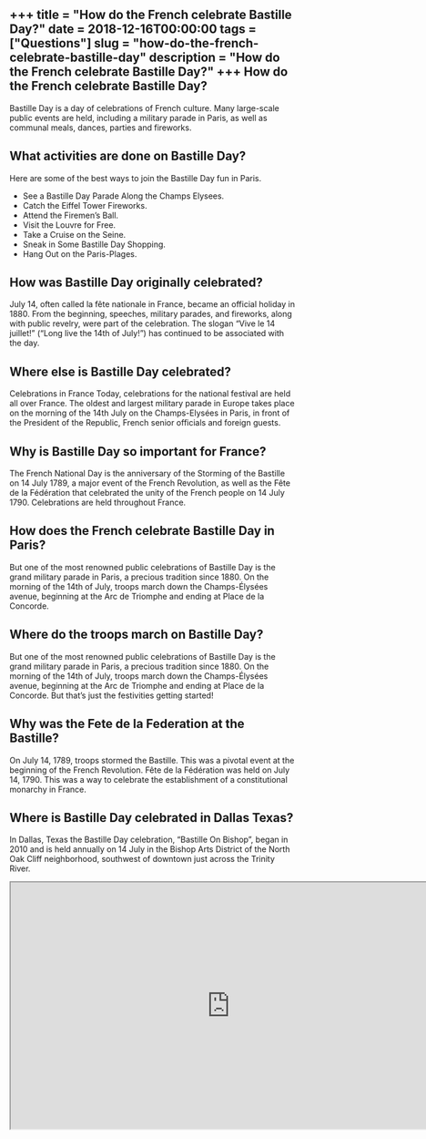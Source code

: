 +++
title = "How do the French celebrate Bastille Day?"
date = 2018-12-16T00:00:00
tags = ["Questions"]
slug = "how-do-the-french-celebrate-bastille-day"
description = "How do the French celebrate Bastille Day?"
+++
How do the French celebrate Bastille Day?
-----------------------------------------

Bastille Day is a day of celebrations of French culture. Many large-scale public events are held, including a military parade in Paris, as well as communal meals, dances, parties and fireworks.

What activities are done on Bastille Day?
-----------------------------------------

Here are some of the best ways to join the Bastille Day fun in Paris.

- See a Bastille Day Parade Along the Champs Elysees.
- Catch the Eiffel Tower Fireworks.
- Attend the Firemen’s Ball.
- Visit the Louvre for Free.
- Take a Cruise on the Seine.
- Sneak in Some Bastille Day Shopping.
- Hang Out on the Paris-Plages.

How was Bastille Day originally celebrated?
-------------------------------------------

July 14, often called la fête nationale in France, became an official holiday in 1880. From the beginning, speeches, military parades, and fireworks, along with public revelry, were part of the celebration. The slogan “Vive le 14 juillet!” (“Long live the 14th of July!”) has continued to be associated with the day.

Where else is Bastille Day celebrated?
--------------------------------------

Celebrations in France Today, celebrations for the national festival are held all over France. The oldest and largest military parade in Europe takes place on the morning of the 14th July on the Champs-Elysées in Paris, in front of the President of the Republic, French senior officials and foreign guests.

Why is Bastille Day so important for France?
--------------------------------------------

The French National Day is the anniversary of the Storming of the Bastille on 14 July 1789, a major event of the French Revolution, as well as the Fête de la Fédération that celebrated the unity of the French people on 14 July 1790. Celebrations are held throughout France.

How does the French celebrate Bastille Day in Paris?
----------------------------------------------------

But one of the most renowned public celebrations of Bastille Day is the grand military parade in Paris, a precious tradition since 1880. On the morning of the 14th of July, troops march down the Champs-Élysées avenue, beginning at the Arc de Triomphe and ending at Place de la Concorde.

Where do the troops march on Bastille Day?
------------------------------------------

But one of the most renowned public celebrations of Bastille Day is the grand military parade in Paris, a precious tradition since 1880. On the morning of the 14th of July, troops march down the Champs-Élysées avenue, beginning at the Arc de Triomphe and ending at Place de la Concorde. But that’s just the festivities getting started!

Why was the Fete de la Federation at the Bastille?
--------------------------------------------------

On July 14, 1789, troops stormed the Bastille. This was a pivotal event at the beginning of the French Revolution. Fête de la Fédération was held on July 14, 1790. This was a way to celebrate the establishment of a constitutional monarchy in France.

Where is Bastille Day celebrated in Dallas Texas?
-------------------------------------------------

In Dallas, Texas the Bastille Day celebration, “Bastille On Bishop”, began in 2010 and is held annually on 14 July in the Bishop Arts District of the North Oak Cliff neighborhood, southwest of downtown just across the Trinity River.

<iframe allow="accelerometer; autoplay; clipboard-write; encrypted-media; gyroscope; picture-in-picture" allowfullscreen="" class="__youtube_prefs__  epyt-is-override  no-lazyload" data-no-lazy="1" data-origheight="433" data-origwidth="770" data-skipgform_ajax_framebjll="" height="433" id="_ytid_14531" loading="lazy" src="https://www.youtube.com/embed/7Jal4YjMf8Y?enablejsapi=1&autoplay=0&cc_load_policy=0&cc_lang_pref=&iv_load_policy=1&loop=0&modestbranding=0&rel=1&fs=1&playsinline=0&autohide=2&theme=dark&color=red&controls=1&" title="YouTube player" width="770"></iframe>